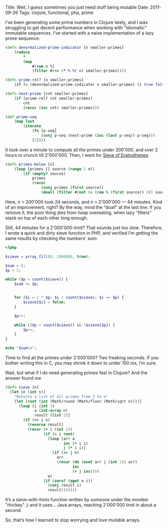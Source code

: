 Title: Well, I guess sometimes you just need stuff being mutable
Date: 2011-09-26
Tags: clojure, functional, php, prime

I’ve been generating some prime numbers in Clojure lately, and I was struggling to get decent
performance when working with “idiomatic” immutable sequences. I’ve started with a naive
implementation of a lazy prime sequence:

```clojure
(defn denormalized-prime-indicator [n smaller-primes]
    (reduce
        *
        (map
            #(rem n %)
            (filter #(<= (* % %) n) smaller-primes))))

(defn prime-rel? [n smaller-primes]
    (if (> (denormalized-prime-indicator n smaller-primes) 0) true false))

(defn next-prime [cnt smaller-primes]
    (if (prime-rel? cnt smaller-primes)
        cnt
        (recur (inc cnt) smaller-primes)))

(def prime-seq
    (map last
        (iterate
            (fn [p-seq]
                (conj p-seq (next-prime (inc (last p-seq)) p-seq)))
            [2])))
```

It took over a minute to compute all the primes under 200'000, and over 2 hours to crunch till
2'000'000. Then, I went for
[Sieve of Eratosthenes](http://en.wikipedia.org/wiki/Sieve_of_Eratosthenes):

```clojure
(defn primes-below [n]
    (loop [primes [] source (range 2 n)]
        (if (empty? source)
            primes
            (recur
                (conj primes (first source))
                (doall (filter #(not (= (rem % (first source)) 0)) source))))))
```

Here, n = 200'000 took 24 seconds, and n = 2'000'000 — 44 minutes. Kind of an improvement, right? By
the way, mind the “doall” at the last line. If you remove it, the poor thing dies from heap
overeating, when lazy “filters” stack on top of each other long enough.

Still, 44 minutes for a 2'000'000-limit? That sounds just too slow. Therefore, I wrote a quick and
dirty sieve function in PHP, and verified I’m getting the same results by checking the numbers' sum:

```php
<?php

$sieve = array_fill(0, 2000000, true);

$sum = 0;
$p = 2;

while ($p < count($sieve)) {
    $sum += $p;


    for ($i = 2 * $p; $i < count($sieve); $i += $p) {
        $sieve[$i] = false;
    }

    $p++;

    while (($p < count($sieve)) && !$sieve[$p]) {
        $p++;
    }
}

echo "$sum\n";
```

Time to find all the primes under 2'000'000? Two freaking seconds. If you bother writing this in C,
you may shrink it down to under 100 ms, I’m sure.

Wait, but what if I do need generating primes fast in Clojure? And the answer found me

```clojure
(defn sieve [n]
  (let [n (int n)]
    "Returns a list of all primes from 2 to n"
    (let [root (int (Math/round (Math/floor (Math/sqrt n))))]
      (loop [i (int 3)
             a (int-array n)
             result (list 2)]
        (if (>= i n)
          (reverse result)
          (recur (+ i (int 2))
                 (if (< i root)
                   (loop [arr a
                          inc (+ i i)
                          j (* i i)]
                     (if (>= j n)
                       arr
                       (recur (do (aset arr j (int 1)) arr)
                              inc
                              (+ j inc))))
                   a)
                 (if (zero? (aget a i))
                   (conj result i)
                   result)))))))
```

It’s a sieve-with-hints function written by someone under the moniker "rhickey" ;) and it uses… Java
arrays, reaching 2'000'000 limit in about a second.

So, that’s how I learned to stop worrying and love mutable arrays.
